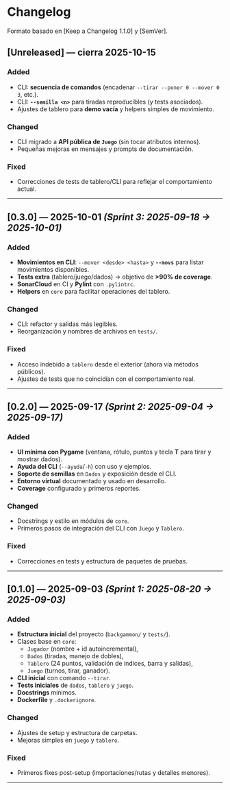 # Changelog
Formato basado en [Keep a Changelog 1.1.0] y [SemVer].  

## [Unreleased] — cierra 2025-10-15
### Added
- CLI: **secuencia de comandos** (encadenar `--tirar --poner 0 --mover 0 3`, etc.).
- CLI: **`--semilla <n>`** para tiradas reproducibles (y tests asociados).
- Ajustes de tablero para **demo vacía** y helpers simples de movimiento.

### Changed
- CLI migrado a **API pública de `Juego`** (sin tocar atributos internos).
- Pequeñas mejoras en mensajes y prompts de documentación.

### Fixed
- Correcciones de tests de tablero/CLI para reflejar el comportamiento actual.

---

## [0.3.0] — 2025-10-01  *(Sprint 3: 2025-09-18 → 2025-10-01)*
### Added
- **Movimientos en CLI**: `--mover <desde> <hasta>` y **`--movs`** para listar movimientos disponibles.  
- **Tests extra** (tablero/juego/dados) → objetivo de **>90% de coverage**.
- **SonarCloud** en CI y **Pylint** con `.pylintrc`.
- **Helpers** en `core` para facilitar operaciones del tablero.

### Changed
- CLI: refactor y salidas más legibles.  
- Reorganización y nombres de archivos en `tests/`.

### Fixed
- Acceso indebido a `tablero` desde el exterior (ahora vía métodos públicos).
- Ajustes de tests que no coincidían con el comportamiento real.

---

## [0.2.0] — 2025-09-17  *(Sprint 2: 2025-09-04 → 2025-09-17)*
### Added
- **UI mínima con Pygame** (ventana, rótulo, puntos y tecla **T** para tirar y mostrar dados).  
- **Ayuda del CLI** (`--ayuda`/`-h`) con uso y ejemplos.
- **Soporte de semillas** en `Dados` y exposición desde el CLI.
- **Entorno virtual** documentado y usado en desarrollo.
- **Coverage** configurado y primeros reportes.

### Changed
- Docstrings y estilo en módulos de `core`.  
- Primeros pasos de integración del CLI con `Juego` y `Tablero`.

### Fixed
- Correcciones en tests y estructura de paquetes de pruebas.

---

## [0.1.0] — 2025-09-03  *(Sprint 1: 2025-08-20 → 2025-09-03)*
### Added
- **Estructura inicial** del proyecto (`backgammon/` y `tests/`).  
- Clases base en `core`:
  - `Jugador` (nombre + id autoincremental),
  - `Dados` (tiradas, manejo de dobles),
  - `Tablero` (24 puntos, validación de índices, barra y salidas),
  - `Juego` (turnos, tirar, ganador).
- **CLI inicial** con comando `--tirar`.
- **Tests iniciales** de `dados`, `tablero` y `juego`.
- **Docstrings** mínimos.
- **Dockerfile** y `.dockerignore`.

### Changed
- Ajustes de setup y estructura de carpetas.
- Mejoras simples en `juego` y `tablero`.

### Fixed
- Primeros fixes post-setup (importaciones/rutas y detalles menores).

---